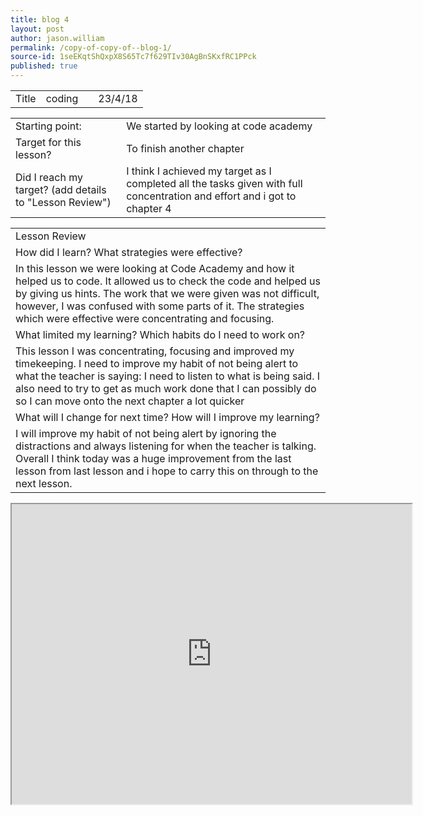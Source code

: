 ```yaml
---
title: blog 4
layout: post
author: jason.william
permalink: /copy-of-copy-of--blog-1/
source-id: 1seEKqtShQxpX8S65Tc7f629TIv30AgBnSKxfRC1PPck
published: true
---
```

<table>
  <tr>
    <td>Title</td>
    <td>coding </td>
    <td></td>
    <td>23/4/18</td>
  </tr>
</table>


<table>
  <tr>
    <td>Starting point:</td>
    <td>We started by looking at code academy </td>
  </tr>
  <tr>
    <td>Target for this lesson?</td>
    <td>To finish another chapter</td>
  </tr>
  <tr>
    <td>Did I reach my target? 
(add details to "Lesson Review")</td>
    <td>I think I achieved my target as I completed all the tasks given with full concentration and effort and i got to chapter 4</td>
  </tr>
</table>


<table>
  <tr>
    <td>Lesson Review</td>
  </tr>
  <tr>
    <td>How did I learn? What strategies were effective? </td>
  </tr>
  <tr>
    <td> In this lesson we were looking at Code Academy and how it helped us to code. It allowed us to check the code and helped us by giving us hints.  The work that we were given was not difficult, however, I was confused with some parts of it.
The strategies which were effective were  concentrating and focusing.
 </td>
  </tr>
  <tr>
    <td>What limited my learning? Which habits do I need to work on? </td>
  </tr>
  <tr>
    <td>This lesson I was concentrating, focusing and  improved my timekeeping.
I need to improve my habit of not being alert to what the teacher is saying: I need to listen to what is being said. I also need to try to get as much work done that I can possibly do so I can move onto the next chapter a lot quicker
</td>
  </tr>
  <tr>
    <td>What will I change for next time? How will I improve my learning?</td>
  </tr>
  <tr>
    <td>I will improve my habit of not being alert by ignoring the distractions and always listening for when the teacher is talking.
Overall I think today was a huge improvement from the last lesson from last lesson and i hope to carry this on through to the next lesson.</td>
  </tr>
</table>

<iframe src="https://drive.google.com/open?id=1BkhD1_8-5U8U7zt6vk_aAKZsFulwGoXe" width="640" height="480"></iframe>
